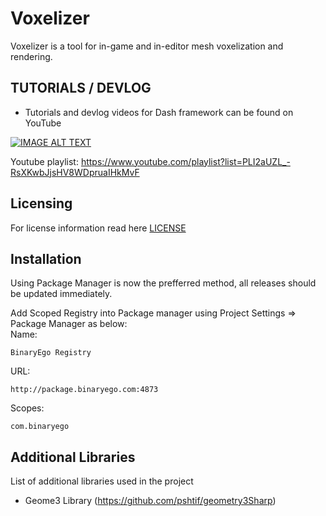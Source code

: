 # Voxelizer
Voxelizer is a tool for in-game and in-editor mesh voxelization and rendering.

## TUTORIALS / DEVLOG
* Tutorials and devlog videos for Dash framework can be found on YouTube

[![IMAGE ALT TEXT](http://img.youtube.com/vi/ymgKUqYEXpM/0.jpg)](https://www.youtube.com/watch?v=ymgKUqYEXpM&list=PLI2aUZL_-RsXKwbJjsHV8WDpruaIHkMvF&index=1 "Voxelizer Playlist")

Youtube playlist: https://www.youtube.com/playlist?list=PLI2aUZL_-RsXKwbJjsHV8WDpruaIHkMvF

## Licensing

For license information read here [LICENSE](LICENSE.md)

## Installation

Using Package Manager is now the prefferred method, all releases should be updated immediately.

Add Scoped Registry into Package manager using Project Settings => Package Manager as below:  
Name:
```
BinaryEgo Registry
```  
URL:
```
http://package.binaryego.com:4873
```
Scopes:
```
com.binaryego
```

## Additional Libraries

List of additional libraries used in the project

* Geome3 Library (https://github.com/pshtif/geometry3Sharp)